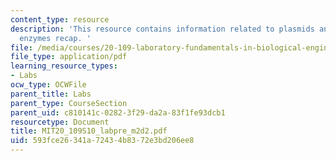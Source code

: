```yaml
---
content_type: resource
description: 'This resource contains information related to plasmids and restriction
  enzymes recap. '
file: /media/courses/20-109-laboratory-fundamentals-in-biological-engineering-spring-2010/593fce26341a72434b8372e3bd206ee8_MIT20_109S10_labpre_m2d2.pdf
file_type: application/pdf
learning_resource_types:
- Labs
ocw_type: OCWFile
parent_title: Labs
parent_type: CourseSection
parent_uid: c810141c-0282-3f29-da2a-83f1fe93dcb1
resourcetype: Document
title: MIT20_109S10_labpre_m2d2.pdf
uid: 593fce26-341a-7243-4b83-72e3bd206ee8
---
```

